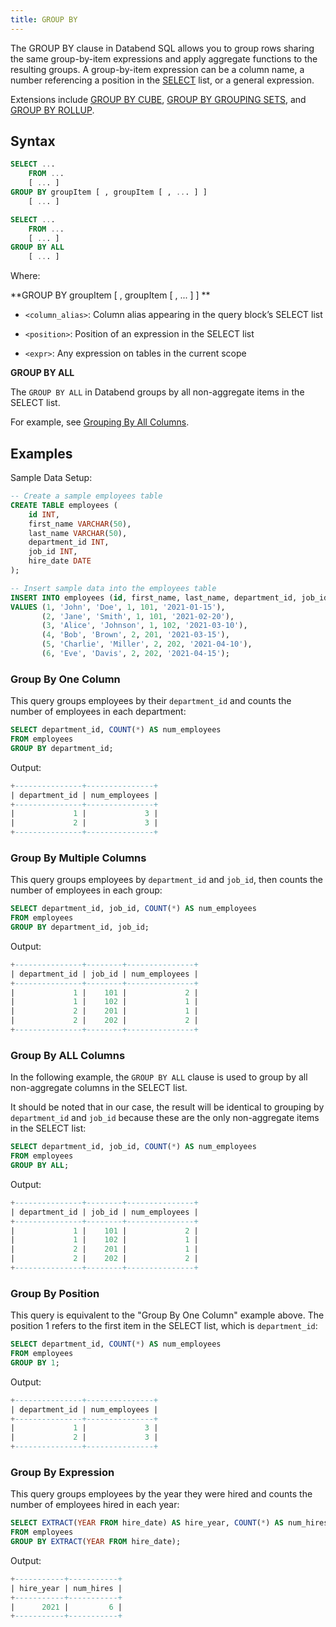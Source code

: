```yaml
---
title: GROUP BY
---
```


The GROUP BY clause in Databend SQL allows you to group rows sharing the same group-by-item expressions and apply aggregate functions to the resulting groups. A group-by-item expression can be a column name, a number referencing a position in the [SELECT](./01-query-select.md) list, or a general expression.

Extensions include [GROUP BY CUBE](./08-query-group-by-cube.md), [GROUP BY GROUPING SETS](./07-query-group-by-grouping-sets.md), and [GROUP BY ROLLUP](./09-query-group-by-rollup.md).

## Syntax

```sql
SELECT ...
    FROM ...
    [ ... ]
GROUP BY groupItem [ , groupItem [ , ... ] ]
    [ ... ]
```

```sql
SELECT ...
    FROM ...
    [ ... ]
GROUP BY ALL
    [ ... ]
```


Where:

**GROUP BY groupItem [ , groupItem [ , ... ] ] **

- `<column_alias>`: Column alias appearing in the query block’s SELECT list

- `<position>`: Position of an expression in the SELECT list

- `<expr>`: Any expression on tables in the current scope

**GROUP BY ALL**

The `GROUP BY ALL` in Databend groups by all non-aggregate items in the SELECT list.

For example, see [Grouping By All Columns](#group-by-all-columns).


## Examples

Sample Data Setup:
```sql
-- Create a sample employees table
CREATE TABLE employees (
    id INT,
    first_name VARCHAR(50),
    last_name VARCHAR(50),
    department_id INT,
    job_id INT,
    hire_date DATE
);

-- Insert sample data into the employees table
INSERT INTO employees (id, first_name, last_name, department_id, job_id, hire_date)
VALUES (1, 'John', 'Doe', 1, 101, '2021-01-15'),
       (2, 'Jane', 'Smith', 1, 101, '2021-02-20'),
       (3, 'Alice', 'Johnson', 1, 102, '2021-03-10'),
       (4, 'Bob', 'Brown', 2, 201, '2021-03-15'),
       (5, 'Charlie', 'Miller', 2, 202, '2021-04-10'),
       (6, 'Eve', 'Davis', 2, 202, '2021-04-15');
```

### Group By One Column

This query groups employees by their `department_id` and counts the number of employees in each department:
```sql
SELECT department_id, COUNT(*) AS num_employees
FROM employees
GROUP BY department_id;
```

Output:
```sql
+---------------+---------------+
| department_id | num_employees |
+---------------+---------------+
|             1 |             3 |
|             2 |             3 |
+---------------+---------------+
```

### Group By Multiple Columns

This query groups employees by `department_id` and `job_id`, then counts the number of employees in each group:
```sql
SELECT department_id, job_id, COUNT(*) AS num_employees
FROM employees
GROUP BY department_id, job_id;
```

Output:
```sql
+---------------+--------+---------------+
| department_id | job_id | num_employees |
+---------------+--------+---------------+
|             1 |    101 |             2 |
|             1 |    102 |             1 |
|             2 |    201 |             1 |
|             2 |    202 |             2 |
+---------------+--------+---------------+
```

### Group By ALL Columns

In the following example, the `GROUP BY ALL` clause is used to group by all non-aggregate columns in the SELECT list.

It should be noted that in our case, the result will be identical to grouping by `department_id` and `job_id` because these are the only non-aggregate items in the SELECT list:

```sql
SELECT department_id, job_id, COUNT(*) AS num_employees
FROM employees
GROUP BY ALL;
```

Output:
```sql
+---------------+--------+---------------+
| department_id | job_id | num_employees |
+---------------+--------+---------------+
|             1 |    101 |             2 |
|             1 |    102 |             1 |
|             2 |    201 |             1 |
|             2 |    202 |             2 |
+---------------+--------+---------------+
```


### Group By Position

This query is equivalent to the "Group By One Column" example above. The position 1 refers to the first item in the SELECT list, which is `department_id`:
```sql
SELECT department_id, COUNT(*) AS num_employees
FROM employees
GROUP BY 1;
```

Output:
```sql
+---------------+---------------+
| department_id | num_employees |
+---------------+---------------+
|             1 |             3 |
|             2 |             3 |
+---------------+---------------+
```

### Group By Expression

This query groups employees by the year they were hired and counts the number of employees hired in each year:
```sql
SELECT EXTRACT(YEAR FROM hire_date) AS hire_year, COUNT(*) AS num_hires
FROM employees
GROUP BY EXTRACT(YEAR FROM hire_date);
```

Output:
```sql
+-----------+-----------+
| hire_year | num_hires |
+-----------+-----------+
|      2021 |         6 |
+-----------+-----------+
```